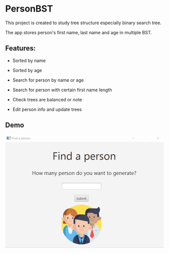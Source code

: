 # PersonBST
This project is created to study tree structure especially binary search tree.

The app stores person's first name, last name and age in multiple BST.

## Features:

- Sorted by name

- Sorted by age
- Search for person by name or age
- Search for person with certain first name length
- Check trees are balanced or note
- Edit person info and update trees

## Demo 

![PersonBST](https://github.com/erinchocolate/swen502/blob/master/PersonApp/Demo.gif)

